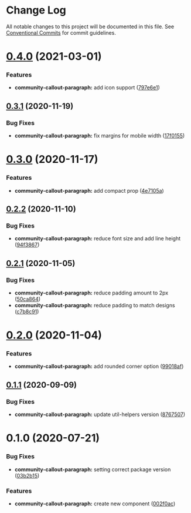 # Change Log

All notable changes to this project will be documented in this file.
See [Conventional Commits](https://conventionalcommits.org) for commit guidelines.

# [0.4.0](https://github.com/telus/tds-community/compare/@tds/community-callout-paragraph@0.3.1...@tds/community-callout-paragraph@0.4.0) (2021-03-01)


### Features

* **community-callout-paragraph:** add icon support ([797e6e1](https://github.com/telus/tds-community/commit/797e6e1dd0f0dd7dafa18059086ca1be11d50489))





## [0.3.1](https://github.com/telus/tds-community/compare/@tds/community-callout-paragraph@0.3.0...@tds/community-callout-paragraph@0.3.1) (2020-11-19)


### Bug Fixes

* **community-callout-paragraph:** fix margins for mobile width ([17f0155](https://github.com/telus/tds-community/commit/17f01559fceb9102a05fe35829875b70d8427bb1))





# [0.3.0](https://github.com/telus/tds-community/compare/@tds/community-callout-paragraph@0.2.2...@tds/community-callout-paragraph@0.3.0) (2020-11-17)


### Features

* **community-callout-paragraph:** add compact prop ([4e7105a](https://github.com/telus/tds-community/commit/4e7105a6d6e5fe8325694d077ff9cbbb2b261c7f))





## [0.2.2](https://github.com/telus/tds-community/compare/@tds/community-callout-paragraph@0.2.1...@tds/community-callout-paragraph@0.2.2) (2020-11-10)


### Bug Fixes

* **community-callout-paragraph:** reduce font size and add line height ([94f3867](https://github.com/telus/tds-community/commit/94f3867505ec45b675a2237aff6087d169bc6b56))





## [0.2.1](https://github.com/telus/tds-community/compare/@tds/community-callout-paragraph@0.2.0...@tds/community-callout-paragraph@0.2.1) (2020-11-05)


### Bug Fixes

* **community-callout-paragraph:** reduce padding amount to 2px ([50ca864](https://github.com/telus/tds-community/commit/50ca864771cbf568233bef73fe89635fa5343b8a))
* **community-callout-paragraph:** reduce padding to match designs ([c7b8c91](https://github.com/telus/tds-community/commit/c7b8c91bde450f3c82652e897974705d290787e7))





# [0.2.0](https://github.com/telus/tds-community/compare/@tds/community-callout-paragraph@0.1.1...@tds/community-callout-paragraph@0.2.0) (2020-11-04)


### Features

* **community-callout-paragraph:** add rounded corner option ([99018af](https://github.com/telus/tds-community/commit/99018afef99d1ac23b6af5e9cee2269fa6ff3037))





## [0.1.1](https://github.com/telus/tds-community/compare/@tds/community-callout-paragraph@0.1.0...@tds/community-callout-paragraph@0.1.1) (2020-09-09)


### Bug Fixes

* **community-callout-paragraph:** update util-helpers version ([8767507](https://github.com/telus/tds-community/commit/8767507941b0fe8b14bc01ef9d8025068fa8da81))





# 0.1.0 (2020-07-21)


### Bug Fixes

* **community-callout-paragraph:** setting correct package version ([03b2b15](https://github.com/telus/tds-community/commit/03b2b157d734a5f6cb1bd87c520dad68453872ef))


### Features

* **community-callout-paragraph:** create new component ([002f0ac](https://github.com/telus/tds-community/commit/002f0acaae1b51e8419d01173730d799a6a876f1))
